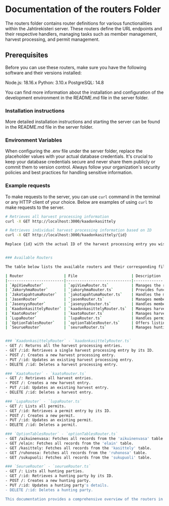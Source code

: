 # Documentation of the routers Folder
The routers folder contains router definitions for various functionalities within the Jahtirekisteri server. These routers define the URL endpoints and their respective handlers, managing tasks such as member management, harvest processing, and permit management.

## Prerequisites
Before you can use these routers, make sure you have the following software and their versions installed:

Node.js: 18.16.x
Python: 3.10.x
PostgreSQL: 14.8

You can find more information about the installation and configuration of the development environment in the README.md file in the server folder.

### Installation instructions
More detailed installation instructions and starting the server can be found in the README.md file in the server folder.

### Environment Variables
When configuring the .env file under the server folder, replace the placeholder values with your actual database credentials. It's crucial to keep your database credentials secure and never share them publicly or commit them to version control. Always follow your organization's security policies and best practices for handling sensitive information.

### Example requests

To make requests to the server, you can use `curl` command in the terminal or any HTTP client of your choice. Below are examples of using `curl` to make requests to the server.

```sh
# Retrieves all harvest processing information
curl -X GET http://localhost:3000/kaadonkasittely

# Retrieves individual harvest processing information based on ID
curl -X GET http://localhost:3000/kaadonkasittely/{id}

Replace {id} with the actual ID of the harvest processing entry you wish to retrieve. Ensure that you have installed and configured all necessary dependencies and that your server is running.


### Available Routers

The table below lists the available routers and their corresponding files in the routers folder:

| Router                  | File                        | Description |
|-------------------------|-----------------------------|-------------|
| `ApiViewRouter`         | `apiViewRouter.ts`          | Manages the retrieval of view data. |
| `JakoryhmaRouter`       | `jakoryhmaRouter.ts`        | Provides functionalities for managing groups. |
| `JakotapahtumaRouter`   | `jakotapahtumaRouter.ts`    | Handles the management of distribution events. |
| `JasenRouter`           | `jasenRouter.ts`            | Manages member information. |
| `JasenyysRouter`        | `jasenyysRouter.ts`         | Handles membership information. |
| `KaadonkasittelyRouter` | `kaadonkasittelyRouter.ts`  | Manages harvest processing information. |
| `KaatoRouter`           | `kaatoRouter.ts`            | Manages harvest data. |
| `LupaRouter`            | `lupaRouter.ts`             | Handles permit information. |
| `OptionTablesRouter`    | `optionTablesRouter.ts`     | Offers listings from helper option tables. |
| `SeurueRouter`          | `seurueRouter.ts`           | Manages hunting party information. |


### `KaadonkasittelyRouter` - `kaadonkasittelyRouter.ts`
- GET /: Returns all the harvest processing entries.
- GET /:id: Retrieves a single harvest processing entry by its ID.
- POST /: Creates a new harvest processing entry.
- PUT /:id: Updates an existing harvest processing entry.
- DELETE /:id: Deletes a harvest processing entry.

### `KaatoRouter` - `kaatoRouter.ts`
- GET /: Retrieves all harvest entries.
- POST /: Creates a new harvest entry.
- PUT /:id: Updates an existing harvest entry.
- DELETE /:id: Deletes a harvest entry.

### `LupaRouter` - `lupaRouter.ts`
- GET /: Lists all permits.
- GET /:id: Retrieves a permit entry by its ID.
- POST /: Creates a new permit.
- PUT /:id: Updates an existing permit.
- DELETE /:id: Deletes a permit.

### `OptionTablesRouter` - `optionTablesRouter.ts`
- GET /aikuinenvasa: Fetches all records from the 'aikuinenvasa' table.
- GET /elain: Fetches all records from the 'elain' table.
- GET /kasittely: Fetches all records from the 'kasittely' table.
- GET /ruhonosa: Fetches all records from the 'ruhonosa' table.
- GET /sukupuoli: Fetches all records from the 'sukupuoli' table.

### `SeurueRouter` - `seurueRouter.ts`
- GET /: Lists all hunting parties.
- GET /:id: Retrieves a hunting party by its ID.
- POST /: Creates a new hunting party.
- PUT /:id: Updates a hunting party's details.
- DELETE /:id: Deletes a hunting party.

This documentation provides a comprehensive overview of the routers in the routers folder and the endpoints they offer. Each router is designed to facilitate the management of certain resources in accordance with REST architecture principles.